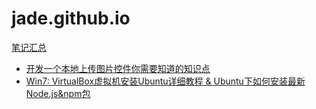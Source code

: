 # jade.github.io
[笔记汇总](https://github.com/Jade05/jade.github.io/issues)

- [开发一个本地上传图片控件你需要知道的知识点](https://github.com/Jade05/jade.github.io/issues/2)
- [Win7: VirtualBox虚拟机安装Ubuntu详细教程 & Ubuntu下如何安装最新Node.js&npm包](https://github.com/Jade05/jade.github.io/issues/1)
